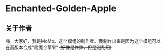#  Enchanted-Golden-Apple
##  关于作者
嗨，大家好，我是MoMo。这个模组的制作者。我制作出来是因为这个模组可以在高版本合成“附魔金苹果”
~~(好像是作弊，但是别乱用)~~
